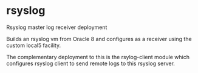# rsyslog
Rsyslog master log receiver deployment

Builds an rsyslog vm from Oracle 8 and configures as a receiver
using the custom local5 facility.

The complementary deployment to this is the rsylog-client
module which configures rsyslog client to send remote logs
to this rsyslog server.


